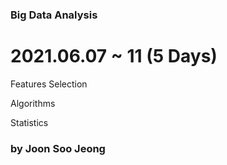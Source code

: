 ### Big Data Analysis

#  2021.06.07 ~ 11 (5 Days)

  Features Selection

  Algorithms

  Statistics

### by Joon Soo Jeong
